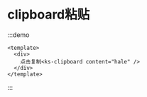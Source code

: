 # clipboard粘贴

:::demo
```vue
<template>
  <div>
    点击复制<ks-clipboard content="hale" />
  </div>
</template>
```
:::